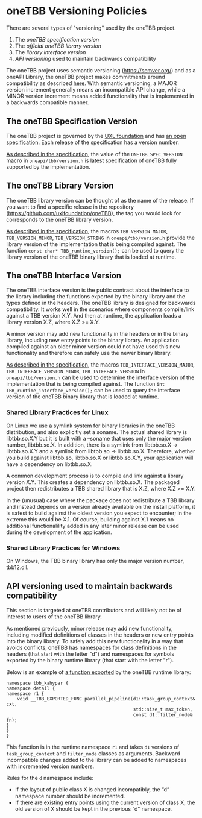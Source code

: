 # oneTBB Versioning Policies

There are several types of "versioning" used by the oneTBB project.

1. The *oneTBB specification version*
2. The *official oneTBB library version*
3. The *library interface version*
4. *API versioning* used to maintain backwards compatibility

The oneTBB project uses semantic versioning (https://semver.org/) and as a oneAPI Library,
the oneTBB project makes commitments around compatibility as described
[here](https://www.intel.com/content/www/us/en/docs/oneapi/programming-guide/2024-1/oneapi-library-compatibility.html).
With semantic versioning, a MAJOR version increment generally means an incompatible API change,
while a MINOR version increment means added functionality that is implemented in a backwards compatible manner.

## The oneTBB Specification Version

The oneTBB project is governed by the [UXL foundation](https://uxlfoundation.org/) and has
[an open specification](https://oneapi-spec.uxlfoundation.org/specifications/oneapi/latest/elements/onetbb/source/nested-index).
Each release of the specification has a version number.

[As described in the specification](https://oneapi-spec.uxlfoundation.org/specifications/oneapi/latest/elements/onetbb/source/configuration/version_information),
the value of the `ONETBB_SPEC_VERSION` macro in `oneapi/tbb/version.h` is  latest specification of oneTBB fully
supported by the implementation.

## The oneTBB Library Version

The oneTBB library version can be thought of as the name of the release. If you want to find a specific
release in the repository (https://github.com/uxlfoundation/oneTBB), the tag you would look for corresponds
to the oneTBB library version.

[As described in the specification](https://oneapi-spec.uxlfoundation.org/specifications/oneapi/latest/elements/onetbb/source/configuration/version_information),
the macros `TBB_VERSION_MAJOR`, `TBB_VERSION_MINOR`, `TBB_VERSION_STRING` in `oneapi/tbb/version.h`
provide the library version of the implementation that is being compiled against. The function
`const char* TBB_runtime_version();` can be used to query the library version of the oneTBB binary library that is
loaded at runtime.

## The oneTBB Interface Version

The oneTBB interface version is the public contract about the interface to the library including the
functions exported by the binary library and the types defined in the headers. The oneTBB library is designed
for backwards compatibility. It works well in the scenarios where components compile/link against a TBB version
X.Y. And then at runtime, the application loads a library version X.Z, where X.Z >= X.Y.

A minor version may add new functionality in the headers or in the binary library, including new entry points to the
binary library. An application compiled against an older minor version could not have used this new functionality
and therefore can safely use the newer binary library.

[As described in the specification](https://oneapi-spec.uxlfoundation.org/specifications/oneapi/latest/elements/onetbb/source/configuration/version_information),
the macros `TBB_INTERFACE_VERSION_MAJOR`, `TBB_INTERFACE_VERSION_MINOR`, `TBB_INTERFACE_VERSION` in `oneapi/tbb/version.h`
can be used to determine the interface version of the implementation that is being compiled against. The function
`int TBB_runtime_interface_version();` can be used to query the interface version of the oneTBB binary library that is
loaded at runtime.

### Shared Library Practices for Linux

On Linux we use a symlink system for binary libraries in the oneTBB distribution, and also explicitly set a soname.
The actual shared library is libtbb.so.X.Y but it is built with a –soname that uses only the major version number,
libtbb.so.X.  In addition, there is a symlink from libtbb.so.X -> libtbb.so.X.Y and a symlink from
libtbb.so -> libtbb.so.X.  Therefore, whether you build against libtbb.so, libtbb.so.X or libtbb.so.X.Y, your
application will have a dependency on libtbb.so.X.

A common development process is to compile and link against a library version X.Y. This creates
a dependency on libtbb.so.X. The packaged project then redistributes a TBB shared library that 
is X.Z, where X.Z >= X.Y.

In the (unusual) case where the package does not redistribute a TBB library and instead depends on a version already 
available on the install platform, it is safest to build against the oldest version you expect to encounter; in the
extreme this would be X.1. Of course, building against X.1 means no additional functionalility added in any later minor 
release can be used during the development of the application.

### Shared Library Practices for Windows

On Windows, the TBB binary library has only the major version number, tbb12.dll.

## API versioning used to maintain backwards compatibility

This section is targeted at oneTBB contributors and will likely not be of interest to users of the
oneTBB library.

As mentioned previously, minor release may add new functionality, including modified definitions of classes 
in the headers or new entry points into the binary library.  To safely add this new functionality in a way 
that avoids conflicts, oneTBB has namespaces for class definitions in the headers (that start with the 
letter "d") and namespaces for symbols exported by the binary runtime library (that start with the 
letter "r").

Below is an example of
[a function exported](https://github.com/uxlfoundation/oneTBB/blob/45c2298727d09556a523d6aeaec84ef23872eccf/src/tbb/parallel_pipeline.cpp#L446)
by the oneTBB runtime library:

    namespace tbb_kahypar {
    namespace detail {
    namespace r1 {
        void __TBB_EXPORTED_FUNC parallel_pipeline(d1::task_group_context& cxt,
                                                   std::size_t max_token,
                                                   const d1::filter_node& fn);
    }
    }
    }

This function is in the runtime namespace `r1` and takes `d1` versions of `task_group_context` and 
`filter_node` classes as arguments. Backward incompatible changes added to the library can be added 
to namespaces with incremented version numbers.

Rules for the `d` namespace include:

- If the layout of public class X is changed incompatibly, the “d” namespace number should be incremented.
- If there are existing entry points using the current version of class X, the old version of X should 
be kept in the previous “d” namespace.
